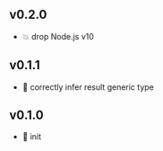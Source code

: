 ## v0.2.0

* 💥 drop Node.js v10

## v0.1.1

* 🐞 correctly infer result generic type

## v0.1.0

* 🐣 init
